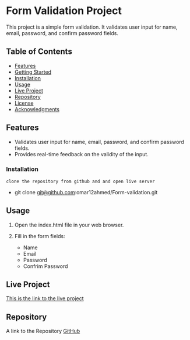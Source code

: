 # Form Validation Project

This project is a simple form validation. It validates user input for name, email, password, and confirm password fields.

## Table of Contents

- [Features](#features)
- [Getting Started](#getting-started)
- [Installation](#installation)
- [Usage](#usage)
- [Live Project](#live-project)
- [Repository](#repository)
- [License](#license)
- [Acknowledgments](#acknowledgments)

## Features

- Validates user input for name, email, password, and confirm password fields.
- Provides real-time feedback on the validity of the input.



### Installation


    clone the repository from github and and open live server

  - git clone git@github.com:omar12ahmed/Form-validation.git

  ## Usage

1. Open the index.html file in your web browser.

2. Fill in the form fields:

    - Name
    - Email
    - Password
    - Confrim Password



## Live Project

[This is the link to the live project](https://omar12ahmed.github.io/Form-validation/)

## Repository

A link to the Repository [GitHub](https://github.com/omar12ahmed/Form-validation)



